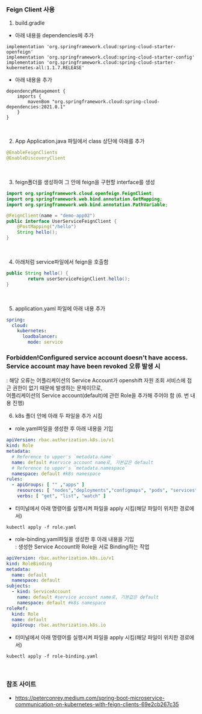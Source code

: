 ### Feign Client 사용


1. build.gradle<br/>
- 아래 내용을 dependencies에 추가
```
implementation 'org.springframework.cloud:spring-cloud-starter-openfeign'
implementation 'org.springframework.cloud:spring-cloud-starter-config' 
implementation 'org.springframework.cloud:spring-cloud-starter-kubernetes-all:1.1.7.RELEASE'
```
- 아래 내용을 추가
```
dependencyManagement {
	imports {
		mavenBom "org.springframework.cloud:spring-cloud-dependencies:2021.0.1"
	}
}
```

<br/>

2. App Application.java 파일에서  class 상단에 아래를 추가
```java
@EnableFeignClients
@EnableDiscoveryClient
```

<br/>

3. feign폴더를 생성하여 그 안에 feign을 구현할 interface를 생성

```java
import org.springframework.cloud.openfeign.FeignClient;
import org.springframework.web.bind.annotation.GetMapping;
import org.springframework.web.bind.annotation.PathVariable;

@FeignClient(name = "demo-app02")
public interface UserServiceFeignClient {
    @PostMapping("/hello")
    String hello();
}

```
<br/>

4. 아래처럼 service파일에서 feign을 호출함
```java
public String hello() {
        return userServiceFeignClient.hello();
}
```
<br/>

5. application.yaml 파일에 아래 내용 추가
```yaml
spring:
  cloud:
    kubernetes:
      loadbalancer:
        mode: service
```


### Forbidden!Configured service account doesn't have access. Service account may have been revoked 오류 발생 시
: 해당 오류는 어플리케이션의 Service Account가 openshift 자원 조회 서비스에 접근 권한이 없기 때문에 발생하는 문제이므로,  <br/>
  어플리케이션의 Service account(default)에 관련 Role을 추가해 주어야 함 (6. 번 내용 진행)
<br/>

6. k8s 폴더 안에 아래 두 파일을 추가 시킴
- role.yaml파일을 생성한 후 아래 내용을 기입

```yaml
apiVersion: rbac.authorization.k8s.io/v1
kind: Role
metadata:
  # Reference to upper's `metadata.name`
  name: default #service account name로, 기본값은 default
  # Reference to upper's `metadata.namespace`
  namespace: default #k8s namespace
rules:
  - apiGroups: [ "" ,"apps" ]
    resources: [ "nodes","deployments","configmaps", "pods", "services", "endpoints", "secrets" ]
    verbs: [ "get", "list", "watch" ]
```
- 터미널에서 아래 명령어를 실행시켜 파일을 apply 시킴(해당 파일이 위치한 경로에서)

```
kubectl apply -f role.yaml
```

- role-binding.yaml파일을 생성한 후 아래 내용을 기입 <br/>
 : 생성한 Service Account와 Role을 서로 Binding하는 작업
```yaml
apiVersion: rbac.authorization.k8s.io/v1
kind: RoleBinding
metadata:
  name: default
  namespace: default
subjects:
  - kind: ServiceAccount
    name: default #service account name로, 기본값은 default
    namespace: default #k8s namespace
roleRef:
  kind: Role
  name: default
  apiGroup: rbac.authorization.k8s.io
```

- 터미널에서 아래 명령어를 실행시켜 파일을 apply 시킴(해당 파일이 위치한 경로에서)

```
kubectl apply -f role-binding.yaml
```

<br/>


### 참조 사이트
- https://peterconrey.medium.com/spring-boot-microservice-communication-on-kubernetes-with-feign-clients-69e2cb267c35


